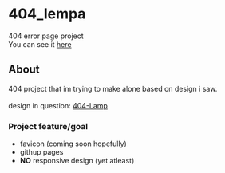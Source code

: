  # 404_lempa
404 error page project<br>
You can see it <a href="">here</a>
## About
404 project that im trying to make alone based on design i saw.<br>
<br>
design in question: <a href="https://dribbble.com/shots/2449522-404-Page-Day-007">404-Lamp</a> 
### Project feature/goal
- favicon (coming soon hopefully)
- githup pages
- **NO** responsive design (yet atleast)
